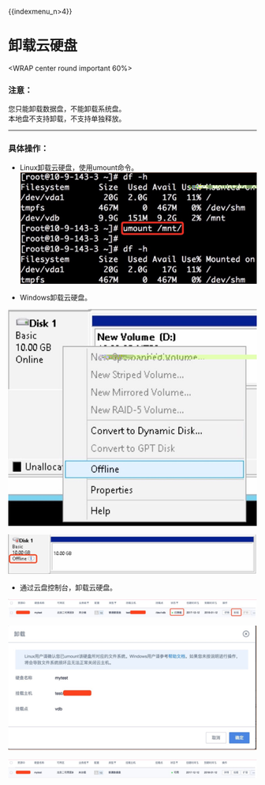 {{indexmenu_n>4}}

# 卸载云硬盘

<WRAP center round important 60%>

### 注意：

您只能卸载数据盘，不能卸载系统盘。  
本地盘不支持卸载，不支持单独释放。 </WRAP>

-----

### 具体操作：

- Linux卸载云硬盘，使用umount命令。  
![](/images/userguide/image9.jpg)  
    

* Windows卸载云硬盘。  
   
![](/images/userguide/image10.jpg)  
  
![](/images/userguide/image11.jpg)  
    
* 通过云盘控制台，卸载云硬盘。  

![](/images/userguide/image12.jpg)  

![](/images/userguide/image13.jpg)  

![](/images/userguide/image14.jpg)
